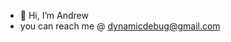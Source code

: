 - 👋 Hi, I’m Andrew
- you can reach me @ dynamicdebug@gmail.com
<!---
MatchByte/MatchByte is a ✨ special ✨ repository because its `README.md` (this file) appears on your GitHub profile.
You can click the Preview link to take a look at your changes.
--->
